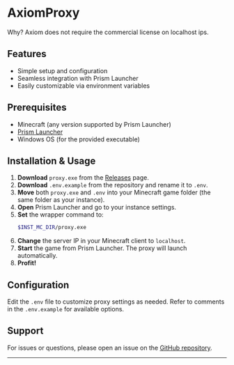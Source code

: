 # AxiomProxy

Why? Axiom does not require the commercial license on localhost ips.


## Features
- Simple setup and configuration
- Seamless integration with Prism Launcher
- Easily customizable via environment variables

## Prerequisites
- Minecraft (any version supported by Prism Launcher)
- [Prism Launcher](https://prismlauncher.org/)
- Windows OS (for the provided executable)

## Installation & Usage
1. **Download** `proxy.exe` from the [Releases](https://github.com/CoreByte/AxiomProxy/releases) page.
2. **Download** `.env.example` from the repository and rename it to `.env`.
3. **Move** both `proxy.exe` and `.env` into your Minecraft game folder (the same folder as your instance).
4. **Open** Prism Launcher and go to your instance settings.
5. **Set** the wrapper command to:
   ```sh
   $INST_MC_DIR/proxy.exe
   ```
6. **Change** the server IP in your Minecraft client to `localhost`.
7. **Start** the game from Prism Launcher. The proxy will launch automatically.
8. **Profit!**

## Configuration
Edit the `.env` file to customize proxy settings as needed. Refer to comments in the `.env.example` for available options.

## Support
For issues or questions, please open an issue on the [GitHub repository](https://github.com/CoreByte/AxiomProxy/issues).

---